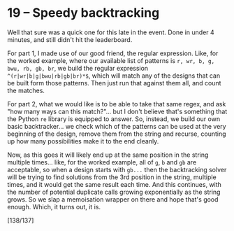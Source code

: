 # 19 &ndash; Speedy backtracking

Well that sure was a quick one for this late in the event. Done in under 4 minutes, and still didn't hit the leaderboard.

For part 1, I made use of our good friend, the regular expression. Like, for the worked example, where our available list of patterns is `r, wr, b, g, bwu, rb, gb, br`, we build the regular expression `^(r|wr|b|g|bwu|rb|gb|br)*$`, which will match any of the designs that can be built form those patterns. Then just run that against them all, and count the matches.

For part 2, what we would like is to be able to take that same regex, and ask "how many ways can this match?"... but I don't believe that's something that the Python `re` library is equipped to answer. So, instead, we build our own basic backtracker... we check which of the patterns can be used at the very beginning of the design, remove them from the string and recurse, counting up how many possibilities make it to the end cleanly.

Now, as this goes it will likely end up at the same position in the string multiple times... like, for the worked example, all of `g`, `b` and `gb` are acceptable, so when a design starts with `gb...` then the backtracking solver will be trying to find solutions from the 3rd position in the string, multiple times, and it would get the same result each time. And this continues, with the number of potential duplicate calls growing exponentially as the string grows. So we slap a memoisation wrapper on there and hope that's good enough. Which, it turns out, it is.

[138/137]
